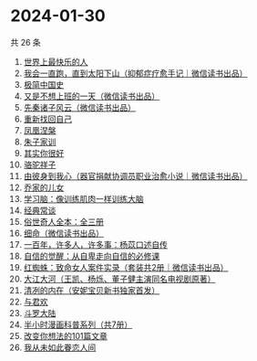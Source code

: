 # 2024-01-30

共 26 条

<!-- BEGIN WEREAD -->
<!-- 最后更新时间 2024-01-30 18:06:00 +0800 -->
1. [世界上最快乐的人](https://weread.qq.com/web/bookDetail/23a32e80724ad34c23a600b)
1. [我会一直跑，直到太阳下山（抑郁症疗愈手记｜微信读书出品）](https://weread.qq.com/web/bookDetail/2fa32290813ab879eg0192e4)
1. [极简中国史](https://weread.qq.com/web/bookDetail/4c0324c0813ab7ee4g0141ce)
1. [又是不想上班的一天（微信读书出品）](https://weread.qq.com/web/bookDetail/3ad321c0813ab879dg019a5c)
1. [先秦诸子风云（微信读书出品）](https://weread.qq.com/web/bookDetail/a4232d50813ab87c8g0131c7)
1. [重新找回自己](https://weread.qq.com/web/bookDetail/82832e40813ab8796g010006)
1. [凤凰涅槃](https://weread.qq.com/web/bookDetail/558329d0813ab7ef6g012c80)
1. [朱子家训](https://weread.qq.com/web/bookDetail/09b320c05c1fdc09b513897)
1. [其实你很好](https://weread.qq.com/web/bookDetail/a0e32b3072495fa1a0e586f)
1. [骆驼祥子](https://weread.qq.com/web/bookDetail/fd1328207268785dfd1479d)
1. [由彼身到我心（器官捐献协调员职业治愈小说｜微信读书出品）](https://weread.qq.com/web/bookDetail/c9b32b50813ab879eg013d65)
1. [乔家的儿女](https://weread.qq.com/web/bookDetail/caa3293052d8a2caaec6657)
1. [学习脑：像训练肌肉一样训练大脑](https://weread.qq.com/web/bookDetail/7ae32eb0813ab7be8g013b94)
1. [经典常谈](https://weread.qq.com/web/bookDetail/9da32a30728c5b159dade91)
1. [俗世奇人全本：全三册](https://weread.qq.com/web/bookDetail/d8832c00813ab7c9eg018c91)
1. [细命（微信读书出品）](https://weread.qq.com/web/bookDetail/3f0329e0813ab8717g019ce3)
1. [一百年，许多人，许多事：杨苡口述自传](https://weread.qq.com/web/bookDetail/ae032550813ab775fg017117)
1. [自信的觉醒：从自卑走向自信的必修课](https://weread.qq.com/web/bookDetail/fb432230813ab6f9eg015787)
1. [红蜘蛛：致命女人案件实录（套装共2册｜微信读书出品）](https://weread.qq.com/web/bookDetail/ce4323c0813ab876ag014930)
1. [大江大河（王凯、杨烁、董子健主演同名电视剧原著）](https://weread.qq.com/web/bookDetail/92f32a305e03ce92f070017)
1. [清冽的内在（安妮宝贝新书独家首发）](https://weread.qq.com/web/bookDetail/96c321f0813ab8793g017be2)
1. [与君欢](https://weread.qq.com/web/bookDetail/18c32a40813ab83dag018fcb)
1. [斗罗大陆](https://weread.qq.com/web/bookDetail/3f832f105724353f8a62cda)
1. [半小时漫画科普系列（共7册）](https://weread.qq.com/web/bookDetail/d1b32b60813ab73e8g0182ae)
1. [改变你想法的101篇文章](https://weread.qq.com/web/bookDetail/9c432440813ab7377g01155c)
1. [我从未如此眷恋人间](https://weread.qq.com/web/bookDetail/3db32460813ab7d9fg016154)
<!-- END WEREAD -->